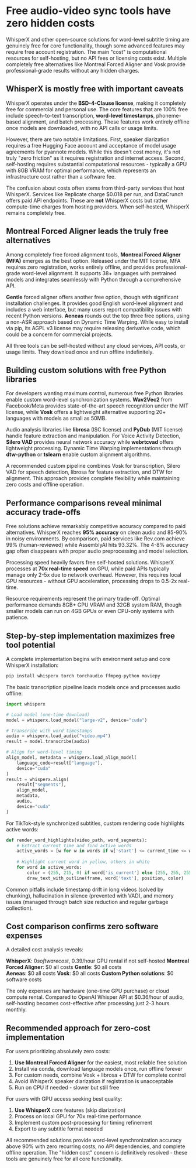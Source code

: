 # Free audio-video sync tools have zero hidden costs

WhisperX and other open-source solutions for word-level subtitle timing are genuinely free for core functionality, though some advanced features may require free account registration. The main "cost" is computational resources for self-hosting, but no API fees or licensing costs exist. Multiple completely free alternatives like Montreal Forced Aligner and Vosk provide professional-grade results without any hidden charges.

## WhisperX is mostly free with important caveats

WhisperX operates under the **BSD-4-Clause license**, making it completely free for commercial and personal use. The core features that are 100% free include speech-to-text transcription, **word-level timestamps**, phoneme-based alignment, and batch processing. These features work entirely offline once models are downloaded, with no API calls or usage limits.

However, there are two notable limitations. First, speaker diarization requires a free Hugging Face account and acceptance of model usage agreements for pyannote models. While this doesn't cost money, it's not truly "zero friction" as it requires registration and internet access. Second, self-hosting requires substantial computational resources - typically a GPU with 8GB VRAM for optimal performance, which represents an infrastructure cost rather than a software fee.

The confusion about costs often stems from third-party services that host WhisperX. Services like Replicate charge $0.018 per run, and DataCrunch offers paid API endpoints. These are **not** WhisperX costs but rather compute-time charges from hosting providers. When self-hosted, WhisperX remains completely free.

## Montreal Forced Aligner leads the truly free alternatives

Among completely free forced alignment tools, **Montreal Forced Aligner (MFA)** emerges as the best option. Released under the MIT license, MFA requires zero registration, works entirely offline, and provides professional-grade word-level alignment. It supports 38+ languages with pretrained models and integrates seamlessly with Python through a comprehensive API.

**Gentle** forced aligner offers another free option, though with significant installation challenges. It provides good English word-level alignment and includes a web interface, but many users report compatibility issues with recent Python versions. **Aeneas** rounds out the top three free options, using a non-ASR approach based on Dynamic Time Warping. While easy to install via pip, its AGPL v3 license may require releasing derivative code, which could be a concern for commercial projects.

All three tools can be self-hosted without any cloud services, API costs, or usage limits. They download once and run offline indefinitely.

## Building custom solutions with free Python libraries

For developers wanting maximum control, numerous free Python libraries enable custom word-level synchronization systems. **Wav2Vec2** from Facebook/Meta provides state-of-the-art speech recognition under the MIT license, while **Vosk** offers a lightweight alternative supporting 20+ languages with models as small as 50MB.

Audio analysis libraries like **librosa** (ISC license) and **PyDub** (MIT license) handle feature extraction and manipulation. For Voice Activity Detection, **Silero VAD** provides neural network accuracy while **webrtcvad** offers lightweight processing. Dynamic Time Warping implementations through **dtw-python** or **tslearn** enable custom alignment algorithms.

A recommended custom pipeline combines Vosk for transcription, Silero VAD for speech detection, librosa for feature extraction, and DTW for alignment. This approach provides complete flexibility while maintaining zero costs and offline operation.

## Performance comparisons reveal minimal accuracy trade-offs

Free solutions achieve remarkably competitive accuracy compared to paid alternatives. WhisperX reaches **95% accuracy** on clean audio and 85-90% in noisy environments. By comparison, paid services like Rev.com achieve 99% (human-reviewed) while AssemblyAI hits 93.32%. The 4-8% accuracy gap often disappears with proper audio preprocessing and model selection.

Processing speed heavily favors free self-hosted solutions. WhisperX processes at **70x real-time speed** on GPU, while paid APIs typically manage only 2-5x due to network overhead. However, this requires local GPU resources - without GPU acceleration, processing drops to 0.5-2x real-time.

Resource requirements represent the primary trade-off. Optimal performance demands 8GB+ GPU VRAM and 32GB system RAM, though smaller models can run on 4GB GPUs or even CPU-only systems with patience.

## Step-by-step implementation maximizes free tool potential

A complete implementation begins with environment setup and core WhisperX installation:

```python
pip install whisperx torch torchaudio ffmpeg-python moviepy
```

The basic transcription pipeline loads models once and processes audio offline:

```python
import whisperx

# Load model (one-time download)
model = whisperx.load_model("large-v2", device="cuda")

# Transcribe with word timestamps
audio = whisperx.load_audio("video.mp4")
result = model.transcribe(audio)

# Align for word-level timing
align_model, metadata = whisperx.load_align_model(
    language_code=result["language"], 
    device="cuda"
)
result = whisperx.align(
    result["segments"], 
    align_model, 
    metadata, 
    audio, 
    device="cuda"
)
```

For TikTok-style synchronized subtitles, custom rendering code highlights active words:

```python
def render_word_highlights(video_path, word_segments):
    # Extract current time and find active words
    active_words = [w for w in words if w['start'] <= current_time <= w['end']]
    
    # Highlight current word in yellow, others in white
    for word in active_words:
        color = (255, 215, 0) if word['is_current'] else (255, 255, 255)
        draw_text_with_outline(frame, word['text'], position, color)
```

Common pitfalls include timestamp drift in long videos (solved by chunking), hallucination in silence (prevented with VAD), and memory issues (managed through batch size reduction and regular garbage collection).

## Cost comparison confirms zero software expenses

A detailed cost analysis reveals:

**WhisperX**: $0 software cost, ~$0.39/hour GPU rental if not self-hosted
**Montreal Forced Aligner**: $0 all costs
**Gentle**: $0 all costs  
**Aeneas**: $0 all costs
**Vosk**: $0 all costs
**Custom Python solutions**: $0 software costs

The only expenses are hardware (one-time GPU purchase) or cloud compute rental. Compared to OpenAI Whisper API at $0.36/hour of audio, self-hosting becomes cost-effective after processing just 2-3 hours monthly.

## Recommended approach for zero-cost implementation

For users prioritizing absolutely zero costs:

1. **Use Montreal Forced Aligner** for the easiest, most reliable free solution
2. Install via conda, download language models once, run offline forever
3. For custom needs, combine Vosk + librosa + DTW for complete control
4. Avoid WhisperX speaker diarization if registration is unacceptable
5. Run on CPU if needed - slower but still free

For users with GPU access seeking best quality:

1. **Use WhisperX** core features (skip diarization)
2. Process on local GPU for 70x real-time performance  
3. Implement custom post-processing for timing refinement
4. Export to any subtitle format needed

All recommended solutions provide word-level synchronization accuracy above 90% with zero recurring costs, no API dependencies, and complete offline operation. The "hidden cost" concern is definitively resolved - these tools are genuinely free for all core functionality.